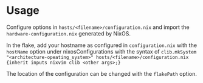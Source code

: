# Usage

Configure options in `hosts/<filename>/configuration.nix` and import the `hardware-configuration.nix` generated by NixOS.

In the flake, add your hostname as configured in `configuration.nix` with the `hostName` option under nixosConfigurations with the syntax of `clib.mkSystem "<architecture-opeating_system>" hosts/<filename>/configuration.nix {inherit inputs nixvim clib <other args>;}`

The location of the configuration can be changed with the `flakePath` option. 
